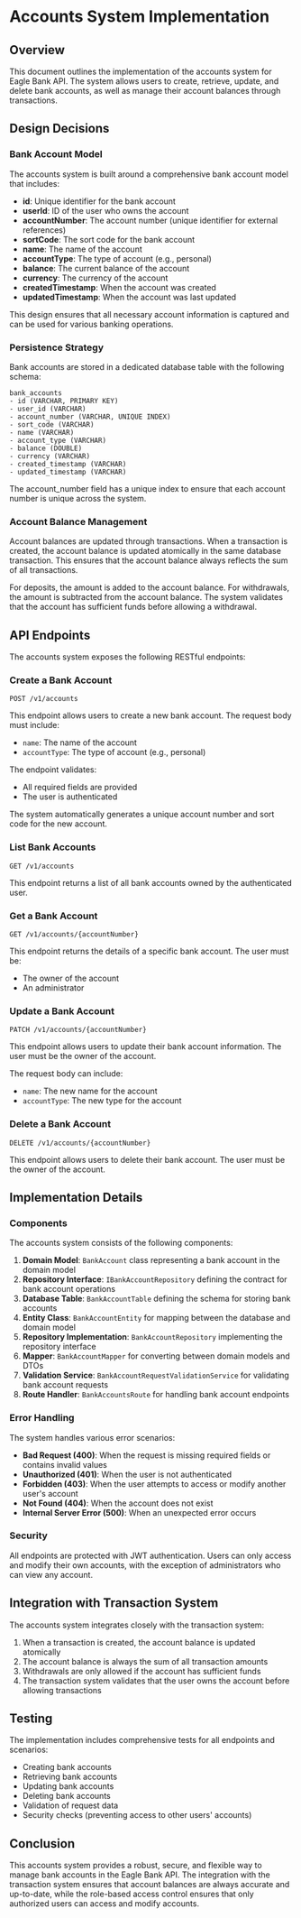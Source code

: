 # Accounts System Implementation

## Overview

This document outlines the implementation of the accounts system for Eagle Bank API. The system allows users to create,
retrieve, update, and delete bank accounts, as well as manage their account balances through transactions.

## Design Decisions

### Bank Account Model

The accounts system is built around a comprehensive bank account model that includes:

- **id**: Unique identifier for the bank account
- **userId**: ID of the user who owns the account
- **accountNumber**: The account number (unique identifier for external references)
- **sortCode**: The sort code for the bank account
- **name**: The name of the account
- **accountType**: The type of account (e.g., personal)
- **balance**: The current balance of the account
- **currency**: The currency of the account
- **createdTimestamp**: When the account was created
- **updatedTimestamp**: When the account was last updated

This design ensures that all necessary account information is captured and can be used for various banking operations.

### Persistence Strategy

Bank accounts are stored in a dedicated database table with the following schema:

```
bank_accounts
- id (VARCHAR, PRIMARY KEY)
- user_id (VARCHAR)
- account_number (VARCHAR, UNIQUE INDEX)
- sort_code (VARCHAR)
- name (VARCHAR)
- account_type (VARCHAR)
- balance (DOUBLE)
- currency (VARCHAR)
- created_timestamp (VARCHAR)
- updated_timestamp (VARCHAR)
```

The account_number field has a unique index to ensure that each account number is unique across the system.

### Account Balance Management

Account balances are updated through transactions. When a transaction is created, the account balance is updated
atomically in the same database transaction. This ensures that the account balance always reflects the sum of all
transactions.

For deposits, the amount is added to the account balance. For withdrawals, the amount is subtracted from the account
balance. The system validates that the account has sufficient funds before allowing a withdrawal.

## API Endpoints

The accounts system exposes the following RESTful endpoints:

### Create a Bank Account

```
POST /v1/accounts
```

This endpoint allows users to create a new bank account. The request body must include:

- `name`: The name of the account
- `accountType`: The type of account (e.g., personal)

The endpoint validates:

- All required fields are provided
- The user is authenticated

The system automatically generates a unique account number and sort code for the new account.

### List Bank Accounts

```
GET /v1/accounts
```

This endpoint returns a list of all bank accounts owned by the authenticated user.

### Get a Bank Account

```
GET /v1/accounts/{accountNumber}
```

This endpoint returns the details of a specific bank account. The user must be:

- The owner of the account
- An administrator

### Update a Bank Account

```
PATCH /v1/accounts/{accountNumber}
```

This endpoint allows users to update their bank account information. The user must be the owner of the account.

The request body can include:

- `name`: The new name for the account
- `accountType`: The new type for the account

### Delete a Bank Account

```
DELETE /v1/accounts/{accountNumber}
```

This endpoint allows users to delete their bank account. The user must be the owner of the account.

## Implementation Details

### Components

The accounts system consists of the following components:

1. **Domain Model**: `BankAccount` class representing a bank account in the domain model
2. **Repository Interface**: `IBankAccountRepository` defining the contract for bank account operations
3. **Database Table**: `BankAccountTable` defining the schema for storing bank accounts
4. **Entity Class**: `BankAccountEntity` for mapping between the database and domain model
5. **Repository Implementation**: `BankAccountRepository` implementing the repository interface
6. **Mapper**: `BankAccountMapper` for converting between domain models and DTOs
7. **Validation Service**: `BankAccountRequestValidationService` for validating bank account requests
8. **Route Handler**: `BankAccountsRoute` for handling bank account endpoints

### Error Handling

The system handles various error scenarios:

- **Bad Request (400)**: When the request is missing required fields or contains invalid values
- **Unauthorized (401)**: When the user is not authenticated
- **Forbidden (403)**: When the user attempts to access or modify another user's account
- **Not Found (404)**: When the account does not exist
- **Internal Server Error (500)**: When an unexpected error occurs

### Security

All endpoints are protected with JWT authentication. Users can only access and modify their own accounts, with the
exception of administrators who can view any account.

## Integration with Transaction System

The accounts system integrates closely with the transaction system:

1. When a transaction is created, the account balance is updated atomically
2. The account balance is always the sum of all transaction amounts
3. Withdrawals are only allowed if the account has sufficient funds
4. The transaction system validates that the user owns the account before allowing transactions

## Testing

The implementation includes comprehensive tests for all endpoints and scenarios:

- Creating bank accounts
- Retrieving bank accounts
- Updating bank accounts
- Deleting bank accounts
- Validation of request data
- Security checks (preventing access to other users' accounts)

## Conclusion

This accounts system provides a robust, secure, and flexible way to manage bank accounts in the Eagle Bank API. The
integration with the transaction system ensures that account balances are always accurate and up-to-date, while the
role-based access control ensures that only authorized users can access and modify accounts.